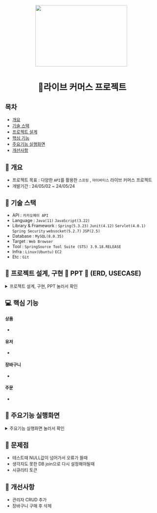 <h1 align='center'> <img src='https://cdn-icons-png.flaticon.com/512/5208/5208370.png' style='width: 300px; height: 200px;'>&nbsp;</h1>
<h1  align='center'>👕라이브 커머스 프로젝트</h1>



## 목차
- [개요](https://github.com/YoungQWER/LiveCommerce#-개요)
- [기술 스택](https://github.com/YoungQWER/LiveCommerce#-기술-스택)
- [프로젝트 설계](https://github.com/YoungQWER/LiveCommerce#-프로젝트-설계)
- [핵심 기능](https://github.com/YoungQWER/LiveCommerce#-핵심-기능)
- [주요기능 실행화면](https://github.com/YoungQWER/LiveCommerce#-주요기능-실행화면)
- [개선사항](https://github.com/YoungQWER/LiveCommerce#--개선사항)
  


## 🚩 개요
- 프로젝트 목표 : 다양한 `API`를 활용한 `스프링` , `마이바티스` 라이브 커머스 프로젝트
- 개발기간 : 24/05/02 ~ 24/05/24



## 🔧 기술 스택
- API : `카카오페이 API`
- Language : `Java(11)` `JavaScript(3.22)`
- Library & Framework : `Spring(5.3.23)` `Junit(4.12)` `Servlet(4.0.1)` `Spring Security` `websocket(5.2.7)` `JSP(2.5)`
- Database : `MySQL(8.0.35)`
- Target : `Web Browser`
- Tool : `SpringSource Tool Suite (STS) 3.9.18.RELEASE`
- Infra : `Linux(Ubuntu)` `EC2`
- Etc : `Git`

## 👾 프로젝트 설계, 구현 📂 PPT 📂 (ERD, USECASE)

<details><summary>프로젝트 설계, 구현, PPT 눌러서 확인</summary>   
<div align="center">   

| **![1](https://github.com/YoungQWER/LiveCommerce/assets/157094828/9f6401a4-513b-4c22-911a-3a8d28542624)** |
| **![2](https://github.com/YoungQWER/LiveCommerce/assets/157094828/8ff0b5bc-dc4b-4864-b073-b05e3e001317)** |
| :------: |  :------: |
| **![3](https://github.com/YoungQWER/LiveCommerce/assets/157094828/00e75f3e-1a45-4881-9af3-d761346175c1)** |
| **![4](https://github.com/YoungQWER/LiveCommerce/assets/157094828/a4ac30d7-8a50-4f57-b7e9-4f8de0babc28)** |
<<<<<<< HEAD
| **![5](https://github.com/YoungQWER/LiveCommerce/assets/157094828/98d67baf-a9dc-4572-9225-5a0df5f86895)** |
| **![6](https://github.com/YoungQWER/LiveCommerce/assets/157094828/066c8938-1873-4493-a97e-9fe546174ff9)** |
| **![7](https://github.com/YoungQWER/LiveCommerce/assets/157094828/59141d23-f40b-4f3e-b49e-6709673de680)** |
| **![8](https://github.com/YoungQWER/LiveCommerce/assets/157094828/80f5da1c-d693-4da6-883c-f3a0cec5afbd)** |
| **![9](https://github.com/YoungQWER/LiveCommerce/assets/157094828/5ce640bf-24ec-4956-8602-18ce98e36506)** |
| **![10](https://github.com/YoungQWER/LiveCommerce/assets/157094828/5325ca18-0479-4100-9314-e540b9659641)** |
| **![11](https://github.com/YoungQWER/LiveCommerce/assets/157094828/367d32a0-ce89-4992-ab42-e8fd1e204492)** |
| **![12](https://github.com/YoungQWER/LiveCommerce/assets/157094828/3838dc5b-f5a7-45e0-a6c6-638153a973ee)** |
| **![13](https://github.com/YoungQWER/LiveCommerce/assets/157094828/efcacf9c-024a-4b3f-b90a-f5e67546e098)** |
| **![14](https://github.com/YoungQWER/LiveCommerce/assets/157094828/38978333-1afa-4b3b-ae77-c983f0dbae2a)** |
| **![15](https://github.com/YoungQWER/LiveCommerce/assets/157094828/bdaf929a-4838-495d-bfcf-2e68cec9306c)** |
| **![16](https://github.com/YoungQWER/LiveCommerce/assets/157094828/fe3574c9-0b8a-4d86-8fe5-99ae093a77fc)** |
| **![17](https://github.com/YoungQWER/LiveCommerce/assets/157094828/d78b24c2-a9a2-41cd-9a9b-17c9efbe5560)** | 
| **![18](https://github.com/YoungQWER/LiveCommerce/assets/157094828/1b6d772c-3678-4f64-8594-cbe55db9d04a)** |
| **![19](https://github.com/YoungQWER/LiveCommerce/assets/157094828/1daca093-b435-48f5-8066-e85409a77902)** |
| **![20](https://github.com/YoungQWER/LiveCommerce/assets/157094828/e77f9e03-9d13-4371-ab35-c17c5b821a65)** |
| **![21](https://github.com/YoungQWER/LiveCommerce/assets/157094828/de07feb9-0f61-4325-b484-0d9ce5115dc2)** |
| **![22](https://github.com/YoungQWER/LiveCommerce/assets/157094828/43444f54-07f6-4b9b-95fe-9930e264c66c)** |
| **![23](https://github.com/YoungQWER/LiveCommerce/assets/157094828/96b28b8b-7cb6-4a4e-9690-2eb517d8d676)** |
=======
| **![image](https://github.com/YoungQWER/LiveCommerce/assets/157094828/98d67baf-a9dc-4572-9225-5a0df5f86895)** |
| **![5](https://github.com/YoungQWER/LiveCommerce/assets/157094828/066c8938-1873-4493-a97e-9fe546174ff9)** |
| **![6](https://github.com/YoungQWER/LiveCommerce/assets/157094828/59141d23-f40b-4f3e-b49e-6709673de680)** |
| **![7](https://github.com/YoungQWER/LiveCommerce/assets/157094828/80f5da1c-d693-4da6-883c-f3a0cec5afbd)** |
| **![8](https://github.com/YoungQWER/LiveCommerce/assets/157094828/5ce640bf-24ec-4956-8602-18ce98e36506)** |
| **![9](https://github.com/YoungQWER/LiveCommerce/assets/157094828/5325ca18-0479-4100-9314-e540b9659641)** |
| **![10](https://github.com/YoungQWER/LiveCommerce/assets/157094828/367d32a0-ce89-4992-ab42-e8fd1e204492)** |
| **![11](https://github.com/YoungQWER/LiveCommerce/assets/157094828/3838dc5b-f5a7-45e0-a6c6-638153a973ee)** |
| **![12](https://github.com/YoungQWER/LiveCommerce/assets/157094828/efcacf9c-024a-4b3f-b90a-f5e67546e098)** |
| **![13](https://github.com/YoungQWER/LiveCommerce/assets/157094828/38978333-1afa-4b3b-ae77-c983f0dbae2a)** |
| **![14](https://github.com/YoungQWER/LiveCommerce/assets/157094828/bdaf929a-4838-495d-bfcf-2e68cec9306c)** |
| **![15](https://github.com/YoungQWER/LiveCommerce/assets/157094828/fe3574c9-0b8a-4d86-8fe5-99ae093a77fc)** |
| **![16](https://github.com/YoungQWER/LiveCommerce/assets/157094828/d78b24c2-a9a2-41cd-9a9b-17c9efbe5560)** | 
| **![17](https://github.com/YoungQWER/LiveCommerce/assets/157094828/1b6d772c-3678-4f64-8594-cbe55db9d04a)** |
| **![18](https://github.com/YoungQWER/LiveCommerce/assets/157094828/1daca093-b435-48f5-8066-e85409a77902)** |
| **![19](https://github.com/YoungQWER/LiveCommerce/assets/157094828/e77f9e03-9d13-4371-ab35-c17c5b821a65)** |
| **![20](https://github.com/YoungQWER/LiveCommerce/assets/157094828/de07feb9-0f61-4325-b484-0d9ce5115dc2)** |
| **![21](https://github.com/YoungQWER/LiveCommerce/assets/157094828/43444f54-07f6-4b9b-95fe-9930e264c66c)** |
| **![22](https://github.com/YoungQWER/LiveCommerce/assets/157094828/96b28b8b-7cb6-4a4e-9690-2eb517d8d676)** |
>>>>>>> 5d433b6cfa53de5a0c2bf1dd917c578309b3230b

</div>            
</details>

## 💻 핵심 기능



#### 상품
- 

#### 유저
- 

#### 장바구니
- 

#### 주문
- 

## 🎇 주요기능 실행화면

<details>
<summary>주요기능 실행화면 눌러서 확인</summary>

![라이브커머스_이진영_박우주](https://github.com/YoungQWER/LiveCommerce/assets/157094828/6f3e2bc6-4c5d-40e2-82be-992a6ac8e18b)

</details>

## 🚩 문제점
- 테스트때 NULL값이 넘어가서 오류가 뜰때
- 생각지도 못한 DB join으로 다시 설정해야될때
- 시큐리티 토큰


## 🌄 개선사항
- 관리자 CRUD 추가
- 장바구니 구매 후 삭제
 
